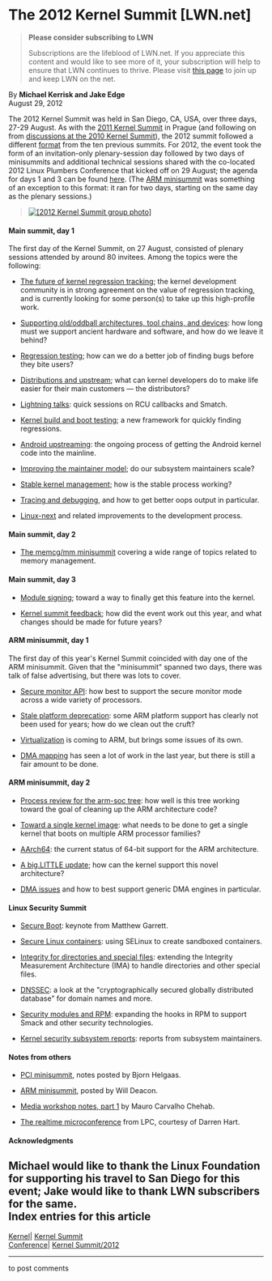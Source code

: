 # The 2012 Kernel Summit [LWN.net]

> **Please consider subscribing to LWN**
> 
> Subscriptions are the lifeblood of LWN.net. If you appreciate this content and would like to see more of it, your subscription will help to ensure that LWN continues to thrive. Please visit [this page](/Promo/nst-nag1/subscribe) to join up and keep LWN on the net. 

By **Michael Kerrisk and Jake Edge**  
August 29, 2012 

The 2012 Kernel Summit was held in San Diego, CA, USA, over three days, 27-29 August. As with the [2011 Kernel Summit](/Articles/KernelSummit2011/) in Prague (and following on from [discussions at the 2010 Kernel Summit](/Articles/413095/)), the 2012 summit followed a different [format](/Articles/502181/) from the ten previous summits. For 2012, the event took the form of an invitation-only plenary-session day followed by two days of minisummits and additional technical sessions shared with the co-located 2012 Linux Plumbers Conference that kicked off on 29 August; the agenda for days 1 and 3 can be found [here](https://sites.google.com/site/kernelsummit2012/agenda). (The [ARM minisummit](/Articles/513756/) was something of an exception to this format: it ran for two days, starting on the same day as the plenary sessions.) 

> [![\[2012 Kernel Summit group photo\]](https://static.lwn.net/images/conf/2012/ks/ks2012-group-sm.jpg)](/Articles/513945/)

#### Main summit, day 1

The first day of the Kernel Summit, on 27 August, consisted of plenary sessions attended by around 80 invitees. Among the topics were the following: 

  * [The future of kernel regression tracking](/Articles/513801/); the kernel development community is in strong agreement on the value of regression tracking, and is currently looking for some person(s) to take up this high-profile work. 

  * [Supporting old/oddball architectures, tool chains, and devices](/Articles/514004/): how long must we support ancient hardware and software, and how do we leave it behind? 

  * [Regression testing](/Articles/514054/); how can we do a better job of finding bugs before they bite users? 

  * [Distributions and upstream](/Articles/514754/); what can kernel developers do to make life easier for their main customers — the distributors? 

  * [Lightning talks](/Articles/514778/): quick sessions on RCU callbacks and Smatch. 

  * [Kernel build and boot testing](/Articles/514278/); a new framework for quickly finding regressions. 

  * [Android upstreaming](/Articles/514901/): the ongoing process of getting the Android kernel code into the mainline. 

  * [Improving the maintainer model](/Articles/514893/); do our subsystem maintainers scale? 

  * [Stable kernel management](/Articles/515528/); how is the stable process working? 

  * [Tracing and debugging](/Articles/514898/), and how to get better oops output in particular. 

  * [Linux-next](/Articles/515529/) and related improvements to the development process. 




#### Main summit, day 2

  * [The memcg/mm minisummit](/Articles/516439/) covering a wide range of topics related to memory management. 



#### Main summit, day 3

  * [Module signing](/Articles/515007/); toward a way to finally get this feature into the kernel. 

  * [Kernel summit feedback](/Articles/515209/); how did the event work out this year, and what changes should be made for future years? 




#### ARM minisummit, day 1

The first day of this year's Kernel Summit coincided with day one of the ARM minisummit. Given that the "minisummit" spanned two days, there was talk of false advertising, but there was lots to cover. 

  * [Secure monitor API](/Articles/513756/): how best to support the secure monitor mode across a wide variety of processors. 

  * [Stale platform deprecation](/Articles/513941/): some ARM platform support has clearly not been used for years; how do we clean out the cruft? 

  * [Virtualization](/Articles/513940/) is coming to ARM, but brings some issues of its own. 

  * [DMA mapping](/Articles/513939/) has seen a lot of work in the last year, but there is still a fair amount to be done. 




#### ARM minisummit, day 2

  * [Process review for the arm-soc tree](/Articles/513938/): how well is this tree working toward the goal of cleaning up the ARM architecture code? 

  * [Toward a single kernel image](/Articles/513952/): what needs to be done to get a single kernel that boots on multiple ARM processor families? 

  * [AArch64](/Articles/514062/): the current status of 64-bit support for the ARM architecture. 

  * [A big.LITTLE update](/Articles/514063/); how can the kernel support this novel architecture? 

  * [DMA issues](/Articles/514064/) and how to best support generic DMA engines in particular. 




#### Linux Security Summit

  * [Secure Boot](/Articles/515596/): keynote from Matthew Garrett. 

  * [Secure Linux containers](/Articles/515034/): using SELinux to create sandboxed containers. 

  * [Integrity for directories and special files](/Articles/516334/): extending the Integrity Measurement Architecture (IMA) to handle directories and other special files. 

  * [DNSSEC](/Articles/516797/): a look at the "cryptographically secured globally distributed database" for domain names and more. 

  * [Security modules and RPM](/Articles/518265/): expanding the hooks in RPM to support Smack and other security technologies. 

  * [Kernel security subsystem reports](/Articles/517384/): reports from subsystem maintainers. 




#### Notes from others

  * [PCI minisummit](/Articles/514113/), notes posted by Bjorn Helgaas. 

  * [ARM minisummit](/Articles/514159/), posted by Will Deacon. 

  * [Media workshop notes, part 1](/Articles/514527/) by Mauro Carvalho Chehab. 

  * [The realtime microconference](/Articles/515828/) from LPC, courtesy of Darren Hart. 




#### Acknowledgments

Michael would like to thank the Linux Foundation for supporting his travel to San Diego for this event; Jake would like to thank LWN subscribers for the same.  
Index entries for this article  
---  
[Kernel](/Kernel/Index)| [Kernel Summit](/Kernel/Index#Kernel_Summit)  
[Conference](/Archives/ConferenceIndex/)| [Kernel Summit/2012](/Archives/ConferenceIndex/#Kernel_Summit-2012)  
  


* * *

to post comments 
